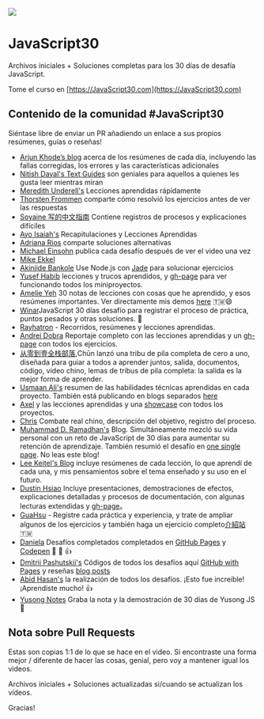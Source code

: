 ![](https://javascript30.com/images/JS3-social-share.png)

# JavaScript30

Archivos iniciales + Soluciones completas para los 30 días de desafía JavaScript.

Tome el curso en [https://JavaScript30.com](https://JavaScript30.com)

## Contenido de la comunidad #JavaScript30

Siéntase libre de enviar un PR añadiendo un enlace a sus propios resúmenes, guías o reseñas!

* [Arjun Khode’s blog](http://thesagittariusme.blogspot.com/search/label/JS30) acerca de los resúmenes de cada día, incluyendo las fallas corregidas, los errores y las características adicionales
* [Nitish Dayal's Text Guides](https://github.com/nitishdayal/JavaScript30) son geniales para aquellos a quienes les gusta leer mientras miran
* [Meredith Underell's](http://meredithunderell.com/tag/javascript30/) Lecciones aprendidas rápidamente
* [Thorsten Frommen](https://tfrommen.de/tag/javascript-30/) comparte cómo resolvió los ejercicios antes de ver las respuestas
* [Soyaine 写的中文指南](https://github.com/soyaine/JavaScript30) Contiene registros de procesos y explicaciones difíciles
* [Ayo Isaiah's](https://freshman.tech/archive/#javascript30) Recapitulaciones y Lecciones Aprendidas
* [Adriana Rios](https://stpcollabr8nlstn.github.io/JavaScript30/) comparte soluciones alternativas
* [Michael Einsohn](http://30daysofjs.michaeleinsohn.com) publica cada desafío después de ver el video una vez
* [Mike Ekkel](https://medium.com/@mike_ekkel/javascript-30-a-30-day-vanilla-js-challenge-6a733fc9f62c#.9frjtaje9)
* [Akinjide Bankole](https://github.com/akinjide/JS30days) Use Node.js con [Jade](http://jadelang.net) para solucionar ejercicios
* [Yusef Habib](https://github.com/yhabib/JavaScript30) lecciones y trucos aprendidos, y [gh-page](https://yhabib.github.io/JavaScript30/) para ver funcionando todos los miniproyectos.
* [Amelie Yeh](https://github.com/amelieyeh/JS30) 30 notas de lecciones con cosas que he aprendido, y esos resúmenes importantes. Ver directamente mis demos  [here](https://amelieyeh.github.io/JS30/) 🇹🇼😄
* [Winar](https://github.com/winar-jin/JavaScript30-Challenge)JavaScript 30 días desafío para registrar el proceso de práctica, puntos pesados y otras soluciones. 🎨
* [Rayhatron](https://rayhatron.github.io/blog/) -  Recorridos, resúmenes y lecciones aprendidas.
* [Andrei Dobra](https://github.com/andreidbr/JS30) Reportaje completo con las lecciones aprendidas y un [gh-page](https://andreidbr.github.io/JS30/) con todos los ejercicios.
* [从零到壹全栈部落](https://github.com/liyuechun/JavaScript30-liyuechun),Chūn lanzó una tribu de pila completa de cero a uno, diseñada para guiar a todos a aprender juntos, salida, documentos, código, video chino, lemas de tribus de pila completa: la salida es la mejor forma de aprender.
* [Usmaan Ali's](https://github.com/usyyy/javascript/blob/master/JavaScript30/analysis.md) resumen de las habilidades técnicas aprendidas en cada proyecto. También está publicando en blogs separados [here](https://medium.com/@usyyy)
* [Axel](https://github.com/afuh/js30) y las lecciones aprendidas y una [showcase](https://afuh.github.io/js30/) con todos los proyectos.
* [Chris](https://github.com/dwatow/JavaScript30) Combate real chino, descripción del objetivo, registro del proceso.
* [Muhammad D. Ramadhan's](https://miayam.github.io) Blog. Simultáneamente mezcló su vida personal con un reto de JavaScript de 30 días para aumentar su retención de aprendizaje. También resumió el desafío en [one single page](https://miayam.github.io/js30). No leas este blog!
* [Lee Keitel's Blog](https://blog.keitel.xyz/categories/javascript30/) incluye resúmenes de cada lección, lo que aprendí de cada una, y mis pensamientos sobre el tema enseñado y su uso en el futuro.
* [Dustin Hsiao](https://github.com/dustinhsiao21/Javascript30-dustin) Incluye presentaciones, demostraciones de efectos, explicaciones detalladas y procesos de documentación, con algunas lecturas extendidas y [gh-page](https://dustinhsiao21.github.io/Javascript30-dustin/)。
* [GuaHsu](https://github.com/guahsu/JavaScript30) - Registre cada práctica y experiencia, y trate de ampliar algunos de los ejercicios y también haga un ejercicio completo[介紹站](http://guahsu.io/JavaScript30/)🇹🇼
* [Daniela](https://github.com/misslild) Desafíos completados completados en [GitHub Pages](https://misslild.github.io/WesBos-30day-Coding-challenge/) y [Codepen](https://codepen.io/collection/DapZeP/) :raised_hands: :muscle: :+1:
* [Dmitrii Pashutskii's](https://github.com/guar47) Códigos de todos los desafíos aquí [GitHub with Pages](https://github.com/guar47/javascript30Summary) y reseñas [blog posts](https://blog.dpashutskii.com/tag/javascript30/)
* [Abid Hasan's](https://github.com/sabidhasan/javascript-30) la realización de todos los desafíos. ¡Esto fue increíble! ¡Aprendiste mucho! :+1:
* [Yusong Notes](https://sky172839465.github.io/course/js30) Graba la nota y la demostración de 30 días de Yusong JS :star2:

## Nota sobre Pull Requests

Estas son copias 1:1 de lo que se hace en el video. Si encontraste una forma mejor / diferente de hacer las cosas, genial, pero voy a mantener igual los videos.

Archivos iniciales + Soluciones actualizadas si/cuando se actualizan los vídeos.

Gracias!
